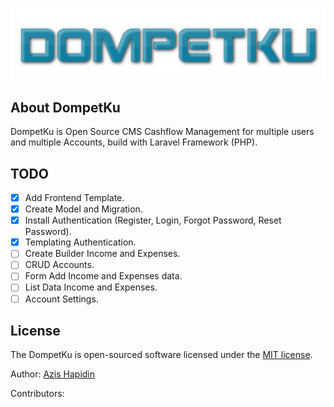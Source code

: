 <p align="center"><img src="public/assets/images/logo.png"></p>

## About DompetKu

DompetKu is Open Source CMS Cashflow Management for multiple users and multiple Accounts, build with Laravel Framework (PHP).

## TODO

- [x] Add Frontend Template.
- [x] Create Model and Migration.
- [x] Install Authentication (Register, Login, Forgot Password, Reset Password).
- [x] Templating Authentication.
- [ ] Create Builder Income and Expenses.
- [ ] CRUD Accounts.
- [ ] Form Add Income and Expenses data.
- [ ] List Data Income and Expenses.
- [ ] Account Settings.

## License

The DompetKu is open-sourced software licensed under the [MIT license](https://opensource.org/licenses/MIT).

Author: [Azis Hapidin](https://azishapidin.com/) 

Contributors: